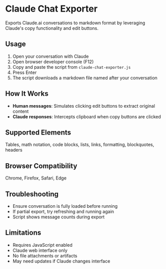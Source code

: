 # Claude Chat Exporter

Exports Claude.ai conversations to markdown format by leveraging Claude's copy functionality and edit buttons.

## Usage

1. Open your conversation with Claude
2. Open browser developer console (F12)
3. Copy and paste the script from `claude-chat-exporter.js`
4. Press Enter
5. The script downloads a markdown file named after your conversation

## How It Works

- **Human messages**: Simulates clicking edit buttons to extract original content
- **Claude responses**: Intercepts clipboard when copy buttons are clicked

## Supported Elements

Tables, math notation, code blocks, lists, links, formatting, blockquotes, headers

## Browser Compatibility

Chrome, Firefox, Safari, Edge

## Troubleshooting

- Ensure conversation is fully loaded before running
- If partial export, try refreshing and running again
- Script shows message counts during export

## Limitations

- Requires JavaScript enabled
- Claude web interface only
- No file attachments or artifacts
- May need updates if Claude changes interface